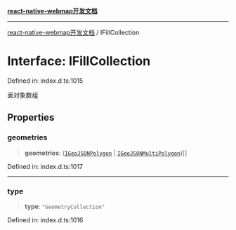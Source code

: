 [**react-native-webmap开发文档**](../README.md)

***

[react-native-webmap开发文档](../globals.md) / IFillCollection

# Interface: IFillCollection

Defined in: index.d.ts:1015

面对象数组

## Properties

### geometries

> **geometries**: ([`IGeoJSONPolygon`](IGeoJSONPolygon.md) \| [`IGeoJSONMultiPolygon`](IGeoJSONMultiPolygon.md))[]

Defined in: index.d.ts:1017

***

### type

> **type**: `"GeometryCollection"`

Defined in: index.d.ts:1016
